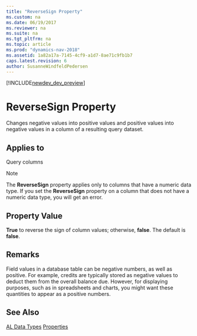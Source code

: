 ```yaml
---
title: "ReverseSign Property"
ms.custom: na
ms.date: 06/19/2017
ms.reviewer: na
ms.suite: na
ms.tgt_pltfrm: na
ms.topic: article
ms.prod: "dynamics-nav-2018"
ms.assetid: 1a82a17a-7145-4cf9-a1d7-8ae71c9fb1b7
caps.latest.revision: 6
author: SusanneWindfeldPedersen
---
```


[!INCLUDE[newdev_dev_preview](../includes/newdev_dev_preview.md)]

# ReverseSign Property
Changes negative values into positive values and positive values into negative values in a column of a resulting query dataset.  
  
## Applies to  
 Query columns  
  
> [!NOTE]  
>  The **ReverseSign** property applies only to columns that have a numeric data type. If you set the **ReverseSign** property on a column that does not have a numeric data type, you will get an error.  
  
## Property Value  
 **True** to reverse the sign of column values; otherwise, **false**. The default is **false**.  
  
## Remarks  
 Field values in a database table can be negative numbers, as well as positive. For example, credits are typically stored as negative values to deduct them from the overall balance due. However, for displaying purposes, such as in spreadsheets and charts, you might want these quantities to appear as a positive numbers.  

## See Also  
[AL Data Types](../datatypes/devenv-al-data-types.md)
[Properties](devenv-properties.md)  
<!--  
[How to: Create Queries](../devenv-How-to-Create-Queries.md) 
-->